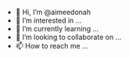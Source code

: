 - 👋 Hi, I’m @aimeedonah
- 👀 I’m interested in ...
- 🌱 I’m currently learning ...
- 💞️ I’m looking to collaborate on ...
- 📫 How to reach me ...

<!---
aimeedonah/aimeedonah is a ✨ special ✨ repository because its `README.md` (this file) appears on your GitHub profile.
You can click the Preview link to take a look at your changes.
--->
